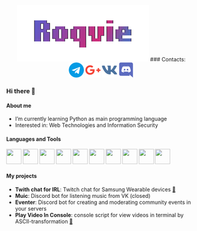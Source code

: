<div id="header" align="center">
  <img src="https://raw.githubusercontent.com/Roqvie/Roqvie/main/username.gif" width="350"/>
  ### Contacts:
  <div>
    <a href="https://t.me/ROQVIE"><img src="https://raw.githubusercontent.com/Roqvie/Roqvie/main/telegram.png" width="40" height="40" alt="Telegram"/></a>
    <a href="mailto:work@roqvie.xyz"><img src="https://raw.githubusercontent.com/Roqvie/Roqvie/main/google-plus.png" width="40" height="40" alt="Telegram"/></a>
    <a href="https://vk.com/roqvie"><img src="https://raw.githubusercontent.com/Roqvie/Roqvie/main/vk.png" width="40" height="40" alt="VK"/></a>
    <a href="https://discordapp.com/users/394432825568395264/"><img src="https://raw.githubusercontent.com/Roqvie/Roqvie/main/discord.png" width="40" height="40" alt="Discord"/></a>
  </div>
</div>

### Hi there 👋

#### About me
- I’m currently learning Python as main programming language
- Interested in: Web Technologies and Information Security

#### Languages and Tools
<div>
  <img src="https://cdn.jsdelivr.net/gh/devicons/devicon/icons/python/python-original.svg" width="40" height="40"/>
  <img src="https://cdn.jsdelivr.net/gh/devicons/devicon/icons/django/django-plain.svg" width="40" height="40"/>
  <img src="https://cdn.jsdelivr.net/gh/devicons/devicon/icons/linux/linux-original.svg" width="40" height="40"/>
  <img src="https://cdn.jsdelivr.net/gh/devicons/devicon/icons/nginx/nginx-original.svg" width="40" height="40"/>
  <img src="https://cdn.jsdelivr.net/gh/devicons/devicon/icons/git/git-original.svg" width="40" height="40"/>
  <img src="https://cdn.jsdelivr.net/gh/devicons/devicon/icons/html5/html5-original.svg" width="40" height="40"/>
  <img src="https://cdn.jsdelivr.net/gh/devicons/devicon/icons/css3/css3-original.svg" width="40" height="40"/>
  <img src="https://cdn.jsdelivr.net/gh/devicons/devicon/icons/javascript/javascript-original.svg" width="40" height="40"/>
  <img src="https://cdn.jsdelivr.net/gh/devicons/devicon/icons/vuejs/vuejs-original.svg" width="40" height="40"/>
  <img src="https://cdn.jsdelivr.net/gh/devicons/devicon/icons/bootstrap/bootstrap-original.svg" width="40" height="40"/>   
</div>


#### My projects
- **Twith chat for IRL**: Twitch chat for Samsung Wearable devices [📎](https://github.com/Roqvie/Twitch-Chat-for-IRL)
- **Muic**: Discord bot for listening music from VK (closed)
- **Eventer**: Discord bot for creating and moderating community events in your servers
- **Play Video In Console**: console script for view videos in terminal by ASCII-transformation [📎](https://github.com/Roqvie/Play-Video-In-Console)

